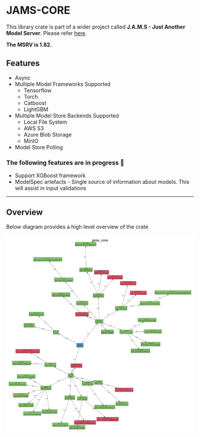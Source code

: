 # JAMS-CORE
This library crate is part of a wider project called **J.A.M.S - Just Another Model Server**. Please refer [here](https://github.com/gagansingh894/jams-rs).

**The MSRV is 1.82.**

## Features

- Async
- Multiple Model Frameworks Supported
    - Tensorflow
    - Torch
    - Catboost
    - LightGBM
- Multiple Model Store Backends Supported
    - Local File System
    - AWS S3
    - Azure Blob Storage
    - MinIO
- Model Store Polling

### The following features are in progress 🚧
- Support XGBoost framework
- ModelSpec artefacts - Single source of information about models. This will assist in input validations
---


## Overview

Below diagram provides a high level overview of the crate

![Alt text](https://github.com/gagansingh894/jams-rs/blob/main/jams-core/overview.png?raw=true)